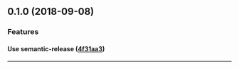 ## 0.1.0 (2018-09-08)

### Features


#### Use semantic-release ([4f31aa3](https://github.com/sealsystems/node-stream-as-string/commit/4f31aa3))



---
